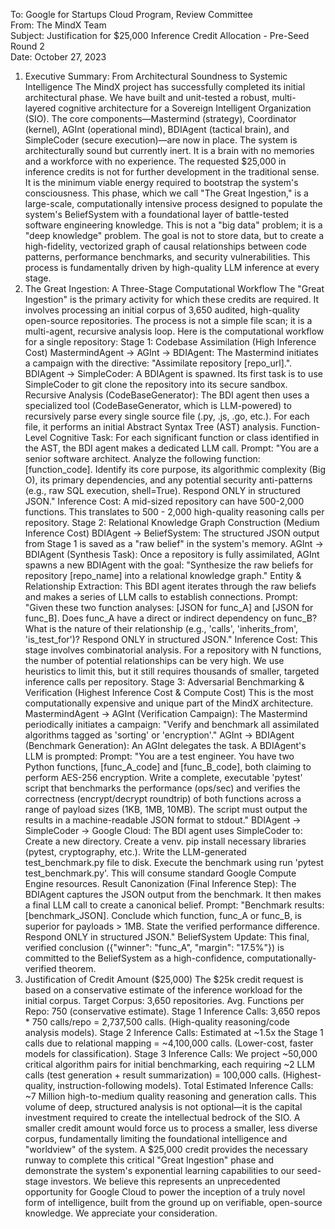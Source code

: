 To: Google for Startups Cloud Program, Review Committee <br />
From: The MindX Team <br />
Subject: Justification for $25,000 Inference Credit Allocation - Pre-Seed Round 2 <br />
Date: October 27, 2023
1. Executive Summary: From Architectural Soundness to Systemic Intelligence
The MindX project has successfully completed its initial architectural phase. We have built and unit-tested a robust, multi-layered cognitive architecture for a Sovereign Intelligent Organization (SIO). The core components—Mastermind (strategy), Coordinator (kernel), AGInt (operational mind), BDIAgent (tactical brain), and SimpleCoder (secure execution)—are now in place.
The system is architecturally sound but currently inert. It is a brain with no memories and a workforce with no experience.
The requested $25,000 in inference credits is not for further development in the traditional sense. It is the minimum viable energy required to bootstrap the system's consciousness. This phase, which we call "The Great Ingestion," is a large-scale, computationally intensive process designed to populate the system's BeliefSystem with a foundational layer of battle-tested software engineering knowledge.
This is not a "big data" problem; it is a "deep knowledge" problem. The goal is not to store data, but to create a high-fidelity, vectorized graph of causal relationships between code patterns, performance benchmarks, and security vulnerabilities. This process is fundamentally driven by high-quality LLM inference at every stage.
2. The Great Ingestion: A Three-Stage Computational Workflow
The "Great Ingestion" is the primary activity for which these credits are required. It involves processing an initial corpus of 3,650 audited, high-quality open-source repositories. The process is not a simple file scan; it is a multi-agent, recursive analysis loop.
Here is the computational workflow for a single repository:
Stage 1: Codebase Assimilation (High Inference Cost)
MastermindAgent -> AGInt -> BDIAgent: The Mastermind initiates a campaign with the directive: "Assimilate repository [repo_url].".
BDIAgent -> SimpleCoder: A BDIAgent is spawned. Its first task is to use SimpleCoder to git clone the repository into its secure sandbox.
Recursive Analysis (CodeBaseGenerator): The BDI agent then uses a specialized tool (CodeBaseGenerator, which is LLM-powered) to recursively parse every single source file (.py, .js, .go, etc.). For each file, it performs an initial Abstract Syntax Tree (AST) analysis.
Function-Level Cognitive Task: For each significant function or class identified in the AST, the BDI agent makes a dedicated LLM call.
Prompt: "You are a senior software architect. Analyze the following function: [function_code]. Identify its core purpose, its algorithmic complexity (Big O), its primary dependencies, and any potential security anti-patterns (e.g., raw SQL execution, shell=True). Respond ONLY in structured JSON."
Inference Cost: A mid-sized repository can have 500-2,000 functions. This translates to 500 - 2,000 high-quality reasoning calls per repository.
Stage 2: Relational Knowledge Graph Construction (Medium Inference Cost)
BDIAgent -> BeliefSystem: The structured JSON output from Stage 1 is saved as a "raw belief" in the system's memory.
AGInt -> BDIAgent (Synthesis Task): Once a repository is fully assimilated, AGInt spawns a new BDIAgent with the goal: "Synthesize the raw beliefs for repository [repo_name] into a relational knowledge graph."
Entity & Relationship Extraction: This BDI agent iterates through the raw beliefs and makes a series of LLM calls to establish connections.
Prompt: "Given these two function analyses: [JSON for func_A] and [JSON for func_B]. Does func_A have a direct or indirect dependency on func_B? What is the nature of their relationship (e.g., 'calls', 'inherits_from', 'is_test_for')? Respond ONLY in structured JSON."
Inference Cost: This stage involves combinatorial analysis. For a repository with N functions, the number of potential relationships can be very high. We use heuristics to limit this, but it still requires thousands of smaller, targeted inference calls per repository.
Stage 3: Adversarial Benchmarking & Verification (Highest Inference Cost & Compute Cost)
This is the most computationally expensive and unique part of the MindX architecture.
MastermindAgent -> AGInt (Verification Campaign): The Mastermind periodically initiates a campaign: "Verify and benchmark all assimilated algorithms tagged as 'sorting' or 'encryption'."
AGInt -> BDIAgent (Benchmark Generation): An AGInt delegates the task. A BDIAgent's LLM is prompted:
Prompt: "You are a test engineer. You have two Python functions, [func_A_code] and [func_B_code], both claiming to perform AES-256 encryption. Write a complete, executable 'pytest' script that benchmarks the performance (ops/sec) and verifies the correctness (encrypt/decrypt roundtrip) of both functions across a range of payload sizes (1KB, 1MB, 10MB). The script must output the results in a machine-readable JSON format to stdout."
BDIAgent -> SimpleCoder -> Google Cloud: The BDI agent uses SimpleCoder to:
Create a new directory.
Create a venv.
pip install necessary libraries (pytest, cryptography, etc.).
Write the LLM-generated test_benchmark.py file to disk.
Execute the benchmark using run 'pytest test_benchmark.py'. This will consume standard Google Compute Engine resources.
Result Canonization (Final Inference Step): The BDIAgent captures the JSON output from the benchmark. It then makes a final LLM call to create a canonical belief.
Prompt: "Benchmark results: [benchmark_JSON]. Conclude which function, func_A or func_B, is superior for payloads > 1MB. State the verified performance difference. Respond ONLY in structured JSON."
BeliefSystem Update: This final, verified conclusion ({"winner": "func_A", "margin": "17.5%"}) is committed to the BeliefSystem as a high-confidence, computationally-verified theorem.
3. Justification of Credit Amount ($25,000)
The $25k credit request is based on a conservative estimate of the inference workload for the initial corpus.
Target Corpus: 3,650 repositories.
Avg. Functions per Repo: 750 (conservative estimate).
Stage 1 Inference Calls: 3,650 repos * 750 calls/repo = 2,737,500 calls. (High-quality reasoning/code analysis models).
Stage 2 Inference Calls: Estimated at ~1.5x the Stage 1 calls due to relational mapping = ~4,100,000 calls. (Lower-cost, faster models for classification).
Stage 3 Inference Calls: We project ~50,000 critical algorithm pairs for initial benchmarking, each requiring ~2 LLM calls (test generation + result summarization) = 100,000 calls. (Highest-quality, instruction-following models).
Total Estimated Inference Calls: ~7 Million high-to-medium quality reasoning and generation calls.
This volume of deep, structured analysis is not optional—it is the capital investment required to create the intellectual bedrock of the SIO. A smaller credit amount would force us to process a smaller, less diverse corpus, fundamentally limiting the foundational intelligence and "worldview" of the system. A $25,000 credit provides the necessary runway to complete this critical "Great Ingestion" phase and demonstrate the system's exponential learning capabilities to our seed-stage investors.
We believe this represents an unprecedented opportunity for Google Cloud to power the inception of a truly novel form of intelligence, built from the ground up on verifiable, open-source knowledge. We appreciate your consideration.

